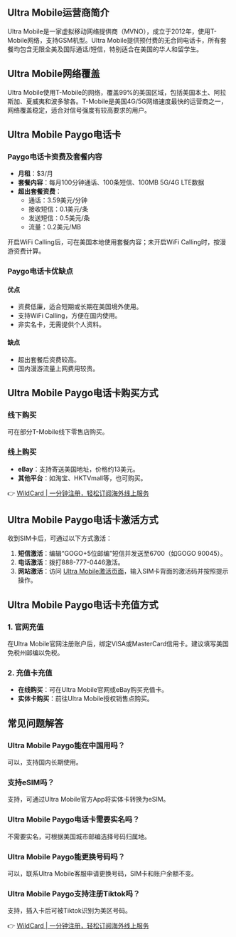 ## Ultra Mobile运营商简介

Ultra Mobile是一家虚拟移动网络提供商（MVNO），成立于2012年，使用T-Mobile网络，支持GSM机型。Ultra Mobile提供预付费的无合同电话卡，所有套餐均包含无限全美及国际通话/短信，特别适合在美国的华人和留学生。

## Ultra Mobile网络覆盖

Ultra Mobile使用T-Mobile的网络，覆盖99%的美国区域，包括美国本土、阿拉斯加、夏威夷和波多黎各。T-Mobile是美国4G/5G网络速度最快的运营商之一，网络覆盖稳定，适合对信号强度有较高要求的用户。

## Ultra Mobile Paygo电话卡

### Paygo电话卡资费及套餐内容

- **月租**：$3/月  
- **套餐内容**：每月100分钟通话、100条短信、100MB 5G/4G LTE数据  
- **超出套餐资费**：  
  - 通话：3.59美元/分钟  
  - 接收短信：0.1美元/条  
  - 发送短信：0.5美元/条  
  - 流量：0.2美元/MB  

开启WiFi Calling后，可在美国本地使用套餐内容；未开启WiFi Calling时，按漫游资费计算。

### Paygo电话卡优缺点

#### 优点
- 资费低廉，适合短期或长期在美国境外使用。
- 支持WiFi Calling，方便在国内使用。
- 非实名卡，无需提供个人资料。

#### 缺点
- 超出套餐后资费较高。
- 国内漫游流量上网费用较贵。

## Ultra Mobile Paygo电话卡购买方式

### 线下购买
可在部分T-Mobile线下零售店购买。

### 线上购买
- **eBay**：支持寄送美国地址，价格约13美元。  
- **其他平台**：如淘宝、HKTVmall等，也可购买。

👉 [WildCard | 一分钟注册，轻松订阅海外线上服务](https://bit.ly/bewildcard)

## Ultra Mobile Paygo电话卡激活方式

收到SIM卡后，可通过以下方式激活：
1. **短信激活**：编辑“GOGO+5位邮编”短信并发送至6700（如GOGO 90045）。  
2. **电话激活**：拨打888-777-0446激活。  
3. **网站激活**：访问 [Ultra Mobile激活页面](https://bit.ly/bewildcard)，输入SIM卡背面的激活码并按照提示操作。

## Ultra Mobile Paygo电话卡充值方式

### 1. 官网充值
在Ultra Mobile官网注册账户后，绑定VISA或MasterCard信用卡。建议填写美国免税州邮编以免税。

### 2. 充值卡充值
- **在线购买**：可在Ultra Mobile官网或eBay购买充值卡。  
- **实体卡购买**：前往Ultra Mobile授权销售点购买。

## 常见问题解答

### Ultra Mobile Paygo能在中国用吗？
可以，支持国内长期使用。

### 支持eSIM吗？
支持，可通过Ultra Mobile官方App将实体卡转换为eSIM。

### Ultra Mobile Paygo电话卡需要实名吗？
不需要实名，可根据美国城市邮编选择号码归属地。

### Ultra Mobile Paygo能更换号码吗？
可以，联系Ultra Mobile客服申请更换号码，SIM卡和账户余额不变。

### Ultra Mobile Paygo支持注册Tiktok吗？
支持，插入卡后可被Tiktok识别为美区号码。

👉 [WildCard | 一分钟注册，轻松订阅海外线上服务](https://bit.ly/bewildcard)
